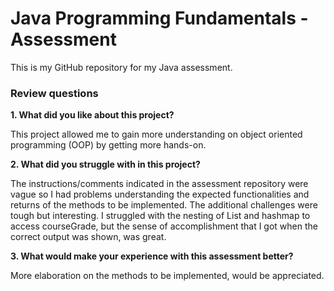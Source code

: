 # Java Programming Fundamentals	- Assessment
 
This is my GitHub repository for my Java assessment.

### Review questions ###

**1. What did you like about this project?**

   This project allowed me to gain more understanding on object oriented programming (OOP) by getting more hands-on.

**2. What did you struggle with in this project?**

   The instructions/comments indicated in the assessment repository were vague so I had problems understanding the expected functionalities and returns of the methods to be implemented. The additional challenges were tough but interesting. I struggled with the nesting of List and hashmap to access courseGrade, but the sense of accomplishment that I got when the correct output was shown, was great.

**3. What would make your experience with this assessment better?**

   More elaboration on the methods to be implemented, would be appreciated.
